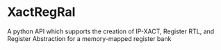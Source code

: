 # XactRegRal
A python API which supports the creation of IP-XACT, Register RTL, and Register Abstraction for a memory-mapped register bank
